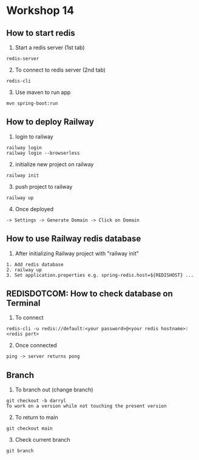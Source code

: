 # Workshop 14

## How to start redis

1. Start a redis server (1st tab)
```
redis-server
```

2. To connect to redis server (2nd tab)
```
redis-cli
```

3. Use maven to run app
```
mvn spring-boot:run
```

## How to deploy Railway

1. login to railway
```
railway login
railway login --browserless
```

2. initialize new project on railway
```
railway init
```

3. push project to railway
```
railway up
```

4. Once deployed
```
-> Settings -> Generate Domain -> Click on Domain
```

## How to use Railway redis database

1. After initializing Railway project with "railway init"
```
1. Add redis database
2. railway up 
3. Set application.properties e.g. spring-redis.host=${REDISHOST} ...
```

## REDISDOTCOM: How to check database on Terminal 

1. To connect
```
redis-cli -u redis://default:<your password>@<your redis hostname>:<redis port>
```

2. Once connected
```
ping -> server returns pong
```

## Branch

1. To branch out (change branch)
```
git checkout -b darryl
To work on a version while not touching the present version
```

2. To return to main
```
git checkout main
```

3. Check current branch
```
git branch
```